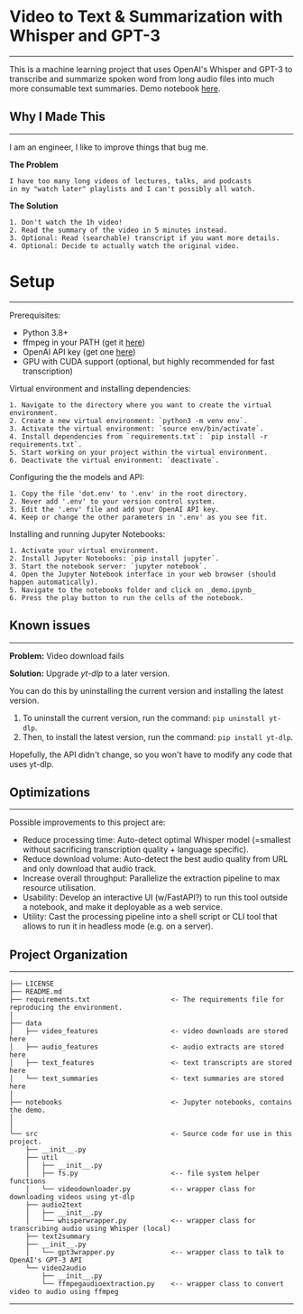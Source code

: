 Video to Text & Summarization with Whisper and GPT-3
==============================

---

This is a machine learning project that uses OpenAI's Whisper and GPT-3 to transcribe and summarize spoken word from long audio files into much more consumable text summaries.
Demo notebook [here](https://github.com/fbcom/audio-to-text-summarizer/blob/main/notebooks/demo.ipynb).

## Why I Made This

---
I am an engineer, I like to improve things that bug me.

**The Problem**

```text 
I have too many long videos of lectures, talks, and podcasts
in my "watch later" playlists and I can't possibly all watch.
```

**The Solution**

```text
1. Don't watch the 1h video!
2. Read the summary of the video in 5 minutes instead.
3. Optional: Read (searchable) transcript if you want more details.
4. Optional: Decide to actually watch the original video. 
```

# Setup

---
Prerequisites:

* Python 3.8+
* ffmpeg in your PATH (get it [here](https://ffmpeg.org/download.html))
* OpenAI API key (get one [here](https://beta.openai.com/))
* GPU with CUDA support (optional, but highly recommended for fast transcription)

Virtual environment and installing dependencies:

```text
1. Navigate to the directory where you want to create the virtual environment.
2. Create a new virtual environment: `python3 -m venv env`.
3. Activate the virtual environment: `source env/bin/activate`.
4. Install dependencies from `requirements.txt`: `pip install -r requirements.txt`.
5. Start working on your project within the virtual environment.
6. Deactivate the virtual environment: `deactivate`.
```

Configuring the the models and API:

```text
1. Copy the file 'dot.env' to '.env' in the root directory.
2. Never add '.env' to your version control system.
3. Edit the '.env' file and add your OpenAI API key.
4. Keep or change the other parameters in '.env' as you see fit.
```
Installing and running Jupyter Notebooks:

```text
1. Activate your virtual environment.
2. Install Jupyter Notebooks: `pip install jupyter`.
3. Start the notebook server: `jupyter notebook`.
4. Open the Jupyter Notebook interface in your web browser (should happen automatically).
5. Navigate to the notebooks folder and click on _demo.ipynb_
6. Press the play button to run the cells of the notebook.
```
## Known issues

---

**Problem:** Video download fails

**Solution:** Upgrade _yt-dlp_ to a later version.

You can do this by uninstalling the current version and installing the latest version.

1. To uninstall the current version, run the command: `pip uninstall yt-dlp`.
2. Then, to install the latest version, run the command: `pip install yt-dlp`.

Hopefully, the API didn't change, so you won't have to modify any code that uses yt-dlp.

## Optimizations

---

Possible improvements to this project are:

* Reduce processing time: Auto-detect optimal Whisper model (=smallest without sacrificing transcription quality + language specific).
* Reduce download volume: Auto-detect the best audio quality from URL and only download that audio track.
* Increase overall throughput: Parallelize the extraction pipeline to max resource utilisation.
* Usability: Develop an interactive UI (w/FastAPI?) to run this tool outside a notebook, and make it deployable as a web service.
* Utility: Cast the processing pipeline into a shell script or CLI tool that allows to run it in headless mode (e.g. on a server).

## Project Organization

---

    ├── LICENSE
    ├── README.md
    ├── requirements.txt                    <- The requirements file for reproducing the environment.
    │
    ├── data
    │   ├── video_features                  <- video downloads are stored here
    │   ├── audio_features                  <- audio extracts are stored here
    │   ├── text_features                   <- text transcripts are stored here
    │   └── text_summaries                  <- text summaries are stored here
    │
    ├── notebooks                           <- Jupyter notebooks, contains the demo. 
    │
    │
    └── src                                 <- Source code for use in this project.
        ├── __init__.py         
        ├── util                            
        │   ├── __init__.py
        │   ├── fs.py                       <-- file system helper functions   
        │   └── videodownloader.py          <-- wrapper class for downloading videos using yt-dlp
        ├── audio2text
        │   ├── __init__.py
        │   └── whisperwrapper.py           <-- wrapper class for transcribing audio using Whisper (local)
        ├── text2summary
        ├── __init__.py
        │   └── gpt3wrapper.py              <-- wrapper class to talk to OpenAI's GPT-3 API 
        └── video2audio
            ├── __init__.py
            └── ffmpegaudioextraction.py    <-- wrapper class to convert video to audio using ffmpeg

---
